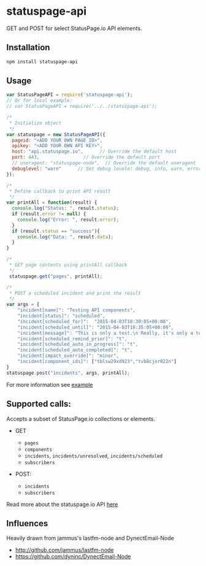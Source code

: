 # statuspage-api

GET and POST for select StatusPage.io API elements.

## Installation
```bash
npm install statuspage-api
```

## Usage
```JavaScript
var StatusPageAPI = require('statuspage-api');
// Or for local example:
// var StatusPageAPI = require('../../statuspage-api');

/*
 * Initialize object
 */
var statuspage = new StatusPageAPI({
  pageid: "<ADD YOUR OWN PAGE ID>",
  apikey: "<ADD YOUR OWN API KEY>",
  host: "api.statuspage.io",      // Override the default host
  port: 443,                // Override the default port
  // useragent: "statuspage-node",  // Override the default useragent
  debuglevel: "warn"      // Set debug levele: debug, info, warn, error
});

/*
 * Define callback to print API result
 */
var printAll = function(result) {
  console.log("Status: ", result.status);
  if (result.error != null) {
    console.log("Error: ", result.error);
  }
  if (result.status == "success"){
    console.log("Data: ", result.data);
  }
}

/*
 * GET page contents using printAll callback
 */
 statuspage.get("pages", printAll);

/*
 * POST a scheduled incident and print the result
 */
var args = {
    "incident[name]": "Testing API components",
    "incident[status]": "scheduled",
    "incident[scheduled_for]":  "2015-04-03T18:30:05+00:00",
    "incident[scheduled_until]": "2015-04-03T18:35:05+00:00",
    "incident[message]": "This is only a test.\n Really, it's only a test.",
    "incident[scheduled_remind_prior]": "t",
    "incident[scheduled_auto_in_progress]": "t",
    "incident[scheduled_auto_completed]": "t",
    "incident[impact_override]": "minor",
    "incident[component_ids]": ["tblsw29xd923","tvb8cjnr022n"]
}
statuspage.post("incidents", args, printAll);
```

For more information see [example](example/index.js)

## Supported calls:

Accepts a subset of StatusPage.io collections or elements.

* GET
  * `pages`
  * `components`
  * `incidents`, `incidents/unresolved`, `incidents/scheduled`
  * `subscribers`

* POST:
  * `incidents`
  * `subscribers`

Read more about the statuspage.io API [here](http://doers.statuspage.io/api/v1/)

## Influences

Heavily drawn from jammus's lastfm-node and DynectEmail-Node
* http://github.com/jammus/lastfm-node
* https://github.com/dyninc/DynectEmail-Node
